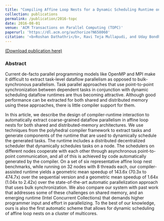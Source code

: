 ```yaml
---
title: "Compiling Affine Loop Nests for a Dynamic Scheduling Runtime on Shared and Distributed Memory"
collection: publications
permalink: /publication/2016-topc
date: 2016-08-01
venue: 'ACM Transactions on Parallel Computing (TOPC)'
paperurl: 'https://dl.acm.org/authorize?N658060'
citation: '<b>Roshan Dathathri</b>, Ravi Teja Mullapudi, and Uday Bondhugula, “Compiling Affine Loop Nests for a Dynamic Scheduling Runtime on Shared and Distributed Memory,” Proceedings of the ACM Transactions on Parallel Computing (TOPC), August 2016.'
---
```

[(Download publication here)](https://www.cs.utexas.edu/~roshan/dynamic_scheduling_topc16.pdf)

### Abstract

Current de-facto parallel programming models like OpenMP and MPI make it difficult to extract task-level dataflow parallelism as opposed to bulk-synchronous parallelism. Task parallel approaches that use point-to-point synchronization between dependent tasks in conjunction with dynamic scheduling dataflow runtimes are thus becoming attractive. Although good performance can be extracted for both shared and distributed memory using these approaches, there is little compiler support for them.

In this article, we describe the design of compiler-runtime interaction to automatically extract coarse-grained dataflow parallelism in affine loop nests for both shared and distributed-memory architectures. We use techniques from the polyhedral compiler framework to extract tasks and generate components of the runtime that are used to dynamically schedule the generated tasks. The runtime includes a distributed decentralized scheduler that dynamically schedules tasks on a node. The schedulers on different nodes cooperate with each other through asynchronous point-to-point communication, and all of this is achieved by code automatically generated by the compiler. On a set of six representative affine loop nest benchmarks, while running on 32 nodes with 8 threads each, our compiler-assisted runtime yields a geometric mean speedup of 143.6x (70.3x to 474.7x) over the sequential version and a geometric mean speedup of 1.64x (1.04x to 2.42x) over the state-of-the-art automatic parallelization approach that uses bulk synchronization. We also compare our system with past work that addresses some of these challenges on shared memory, and an emerging runtime (Intel Concurrent Collections) that demands higher programmer input and effort in parallelizing. To the best of our knowledge, ours is also the first automatic scheme that allows for dynamic scheduling of affine loop nests on a cluster of multicores.